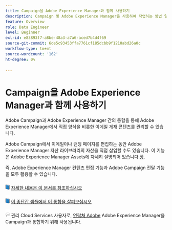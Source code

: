 ```yaml
---
title: Campaign을 Adobe Experience Manager과 함께 사용하기
description: Campaign 및 Adobe Experience Manager을 사용하여 작업하는 방법 알아보기
feature: Overview
role: Data Engineer
level: Beginner
exl-id: e83893f7-a8be-48a3-a7a6-aced7b4d4f69
source-git-commit: 6de5c93453ffa7761cf185dcbb9f1210abd26a0c
workflow-type: tm+mt
source-wordcount: '162'
ht-degree: 0%

---
```


# Campaign을 Adobe Experience Manager과 함께 사용하기

Adobe Campaign과 Adobe Experience Manager 간의 통합을 통해 Adobe Experience Manager에서 직접 양식을 비롯한 이메일 게재 콘텐츠를 관리할 수 있습니다.

Adobe Campaign에서 이메일이나 랜딩 페이지를 편집하는 동안 Adobe Experience Manager 자산 라이브러리의 자산을 직접 삽입할 수도 있습니다. 이 기능은 Adobe Experience Manager Assets에 자세히 설명되어 있습니다 [장](https://experienceleague.adobe.com/docs/experience-manager-cloud-service/assets/overview.html).

즉, Adobe Experience Manager 컨텐츠 편집 기능과 Adobe Campaign 전달 기능을 모두 활용할 수 있습니다.

![](../assets/do-not-localize/book.png) [자세한 내용은 이 문서를 참조하십시오](https://experienceleague.adobe.com/docs/experience-manager-65/administering/integration/campaignonpremise.html?lang=en#aem-and-adobe-campaign-integration-workflow)

![](../assets/do-not-localize/book.png) [이 종단간 샘플에서 이 통합을 살펴보십시오](https://experienceleague.adobe.com/docs/campaign-classic/using/integrating-with-adobe-experience-cloud/adobe-experience-manager/creating-an-experience-manager-newsletter.html?lang=en#integrating-with-adobe-experience-cloud)

![](../assets/do-not-localize/speech.png)  관리 Cloud Services 사용자로, [연락처 Adobe](../start/campaign-faq.md#support) Adobe Experience Manager을 Campaign과 통합하기 위해 사용됩니다.
